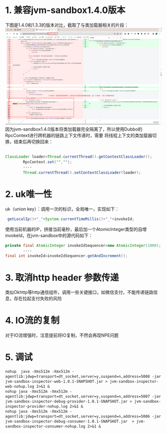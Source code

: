 # 1. 兼容jvm-sandbox1.4.0版本

下图是1.4.0和1.3.3的版本对比，截取了与类加载器相关的片段：
![jvm-sandbx-140.png](img%2Fjvm-sandbx-140.png)
因为jvm-sandbox1.4.0版本将类加载器完全隔离了，所以使用Dubbo的RpcContext进行跨机器的链路上下文传递时，需要
将线程上下文的类加载器切换，结束后再切换回来：

```java

ClassLoader loader=Thread.currentThread().getContextClassLoader();
        RpcContext.set("","");
        ····
        Thread.currentThread().setContextClassLoader(loader);

```

# 2. uk唯一性

uk（union key）：调用一次的标识，全局唯一，实现如下：

```java
 getLocalIp()+"_"+System.currentTimeMillis()+"_"+invokeId;
```

使用当前机器的IP，拼接当前毫秒，最后加一个AtomicInteger类型的自增 invokeId，在jvm-sandbox中的源代码如下：

```java
private final AtomicInteger invokeIdSequencer=new AtomicInteger(1000);
        ····
final int invokeId=invokeIdSequencer.getAndIncrement();

```

# 3. 取消http header 参数传递

类似Okhttp等http通信组件，调用一些关键接口，如微信支付，不能传递链路信息，存在拉起支付失败的风险


# 4. IO流的复制


对于IO流增强时，注意提前将IO复制，不然会再现NPE问题


# 5. 调试

```shell
nohup  java -Xms512m -Xmx512m -agentlib:jdwp=transport=dt_socket,server=y,suspend=n,address=5008 -jar jvm-sandbox-inspector-web-1.0.1-SNAPSHOT.jar > jvm-sandbox-inspector-web-nohup.log 2>&1 &
nohup java -Xms512m -Xmx512m -agentlib:jdwp=transport=dt_socket,server=y,suspend=n,address=5007 -jar jvm-sandbox-inspector-debug-provider-1.0.1-SNAPSHOT.jar > jvm-sandbox-inspector-provider-nohup.log 2>&1 &
nohup java -Xms512m -Xmx512m -agentlib:jdwp=transport=dt_socket,server=y,suspend=n,address=5006 -jar jvm-sandbox-inspector-debug-consumer-1.0.1-SNAPSHOT.jar  > jvm-sandbox-inspector-consumer-nohup.log 2>&1 &
```